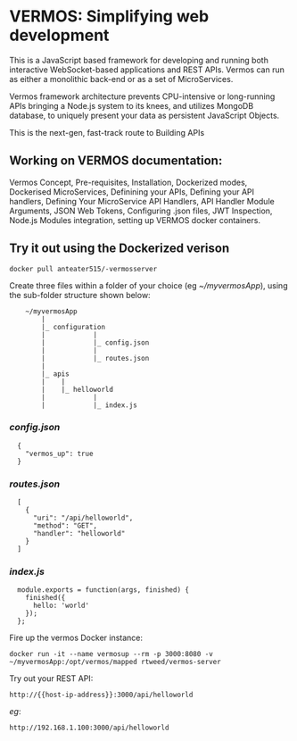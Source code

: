 # VERMOS: Simplifying web development

This is a JavaScript based framework for developing and running both interactive WebSocket-based applications and REST APIs. Vermos can run as either a monolithic back-end or as a set of MicroServices.

Vermos framework architecture prevents CPU-intensive or long-running APIs bringing a Node.js system to its knees, and utilizes MongoDB database, to uniquely present your data as persistent JavaScript Objects.

This is the next-gen, fast-track route to Building APIs


## Working on VERMOS documentation: 

Vermos Concept, Pre-requisites, Installation, Dockerized modes, Dockerised MicroServices, Definining your APIs, Defining your API handlers, Defining Your MicroService API Handlers, API Handler Module Arguments, JSON Web Tokens, Configuring .json files, JWT Inspection, Node.js Modules integration, setting up VERMOS docker containers.




## Try it out using the Dockerized verison

    docker pull anteater515/-vermosserver

Create three files within a folder of your choice (eg *~/myvermosApp*), using the sub-folder structure shown below:

        ~/myvermosApp
            |
            |_ configuration
            |            |
            |            |_ config.json
            |            |
            |            |_ routes.json
            |
            |_ apis
            |    |
            |    |_ helloworld
            |            |
            |            |_ index.js


### *config.json*

      {
        "vermos_up": true
      }


### *routes.json*

      [
        {
          "uri": "/api/helloworld",
          "method": "GET",
          "handler": "helloworld"
        }
      ]


### *index.js*

      module.exports = function(args, finished) {
        finished({
          hello: 'world'
        });
      };


Fire up the vermos Docker instance:

    docker run -it --name vermosup --rm -p 3000:8080 -v ~/myvermosApp:/opt/vermos/mapped rtweed/vermos-server



Try out your REST API:

    http://{{host-ip-address}}:3000/api/helloworld

*eg*:

    http://192.168.1.100:3000/api/helloworld

